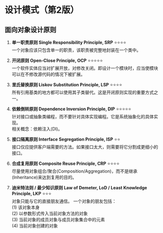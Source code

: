# 设计模式（第2版）
## 面向对象设计原则 
1. **单一职责原则 Single Responsibility Principle, SRP**  ⭐⭐⭐⭐  
一个对象应该只包含单一的职责，该职责被完整地封装在一个类中。

2. **开闭原则 Open-Close Principle, OCP** ⭐⭐⭐⭐⭐  
一个软件实体应当对扩展开放，对修改关闭。即设计一个模块时，应当使模块可以在不修改源代码的情况下被扩展。

3. **里氏替换原则 Liskov Substitution Principle, LSP** ⭐⭐⭐⭐  
所有引用基类的地方都可以使用其子类替代。这是开闭原则实现的重要方式之一。

4. **依赖倒转原则 Dependence Inversion Principle, DIP** ⭐⭐⭐⭐⭐  
针对接口或抽象类编程，而不要针对具体实现编程。它是系统抽象化的具体实现。  
相关概念：依赖注入(DI)。

5. **接口隔离原则 Interface Segregation Principle, ISP** ⭐⭐   
接口仅应提供客户端需要的方法。如果接口太大，则需要将它分割成更细小的接口。

6. **合成复用原则 Composite Reuse Principle, CRP** ⭐⭐⭐⭐  
尽量使用对象组合/聚合(Composition/Aggregation)，而不是继承(Inheritance)来达到复用的目的。

7. **迪米特法则 / 最少知识原则 Law of Demeter, LoD / Least Knowledge Principle, LKP** ⭐⭐⭐  
对象只能与它的直接朋友通信。
一个对象的朋友包括：  
(1) 该对象本身  
(2) 以参数形式传入当前对象方法的对象  
(3) 当前对象的成员对象与成员对象集合中的元素  
(4) 当前对象创建的对象  
